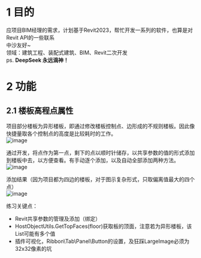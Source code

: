 # 1 目的
应项目BIM经理的需求，计划基于Revit2023，帮忙开发一系列的软件，也算是对Revit API的一些联系  
中沙友好~  
领域：建筑工程、装配式建筑、BIM、Revit二次开发  
ps. **DeepSeek 永远滴神！**

# 2 功能
## 2.1 楼板高程点属性
项目部分楼板为异形楼板，即通过修改楼板控制点、边形成的不规则楼板。因此像快捷量取各个控制点的高度是比较耗时的工作。  
![image](https://github.com/user-attachments/assets/f19c5b2a-4015-4d78-8caf-f93a44eab3c6)   
     
通过开发，将点作为第一点，剩下的点以顺时针储存，以共享参数的值的形式添加到楼板中去，以方便查看。有手动逐个添加，以及自动全部添加两种方法。  
![image](https://github.com/user-attachments/assets/dfaf47c0-56d3-430d-9886-d66611ef3483)   
     
添加结果（因为项目都为四边的楼板，对于图示复杂形式，只取偏离值最大的四个点）  
![image](https://github.com/user-attachments/assets/918a9b08-bb7e-48fb-9c3d-4a2a9348dcf2)

     

练习关键点：

- Revit共享参数的管理及添加（绑定）
- HostObjectUtils.GetTopFaces(floor)获取板的顶面，注意若为异形楼板，该List可能有多个值
- 插件可视化，Ribbon\Tab\Panel\Button的设置，及狂踩LargeImage必须为32x32像素的坑


